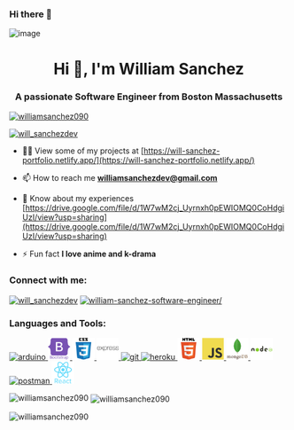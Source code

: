 ### Hi there 👋
![image](https://user-images.githubusercontent.com/101963767/172040291-582c750b-be76-4d2f-8ec8-647b4b0b4aeb.png)

<h1 align="center">Hi 👋, I'm William Sanchez</h1>
<h3 align="center">A passionate Software Engineer from Boston Massachusetts</h3>

<p align="left"> <a href="https://github.com/ryo-ma/github-profile-trophy"><img src="https://github-profile-trophy.vercel.app/?username=williamsanchez090" alt="williamsanchez090" /></a> </p>

<p align="left"> <a href="https://twitter.com/will_sanchezdev" target="blank"><img src="https://img.shields.io/twitter/follow/will_sanchezdev?logo=twitter&style=for-the-badge" alt="will_sanchezdev" /></a> </p>

- 👨‍💻 View some of my projects at [https://will-sanchez-portfolio.netlify.app/](https://will-sanchez-portfolio.netlify.app/)

- 📫 How to reach me **williamsanchezdev@gmail.com**

- 📄 Know about my experiences [https://drive.google.com/file/d/1W7wM2cj_Uyrnxh0pEWIOMQ0CoHdgiUzI/view?usp=sharing](https://drive.google.com/file/d/1W7wM2cj_Uyrnxh0pEWIOMQ0CoHdgiUzI/view?usp=sharing)

- ⚡ Fun fact **I love anime and k-drama**

<h3 align="left">Connect with me:</h3>
<p align="left">
<a href="https://twitter.com/will_sanchezdev" target="blank"><img align="center" src="https://raw.githubusercontent.com/rahuldkjain/github-profile-readme-generator/master/src/images/icons/Social/twitter.svg" alt="will_sanchezdev" height="30" width="40" /></a>
<a href="https://linkedin.com/in/william-sanchez-software-engineer/" target="blank"><img align="center" src="https://raw.githubusercontent.com/rahuldkjain/github-profile-readme-generator/master/src/images/icons/Social/linked-in-alt.svg" alt="william-sanchez-software-engineer/" height="30" width="40" /></a>
</p>

<h3 align="left">Languages and Tools:</h3>
<p align="left"> <a href="https://www.arduino.cc/" target="_blank" rel="noreferrer"> <img src="https://cdn.worldvectorlogo.com/logos/arduino-1.svg" alt="arduino" width="40" height="40"/> </a> <a href="https://getbootstrap.com" target="_blank" rel="noreferrer"> <img src="https://raw.githubusercontent.com/devicons/devicon/master/icons/bootstrap/bootstrap-plain-wordmark.svg" alt="bootstrap" width="40" height="40"/> </a> <a href="https://www.w3schools.com/css/" target="_blank" rel="noreferrer"> <img src="https://raw.githubusercontent.com/devicons/devicon/master/icons/css3/css3-original-wordmark.svg" alt="css3" width="40" height="40"/> </a> <a href="https://expressjs.com" target="_blank" rel="noreferrer"> <img src="https://raw.githubusercontent.com/devicons/devicon/master/icons/express/express-original-wordmark.svg" alt="express" width="40" height="40"/> </a> <a href="https://git-scm.com/" target="_blank" rel="noreferrer"> <img src="https://www.vectorlogo.zone/logos/git-scm/git-scm-icon.svg" alt="git" width="40" height="40"/> </a> <a href="https://heroku.com" target="_blank" rel="noreferrer"> <img src="https://www.vectorlogo.zone/logos/heroku/heroku-icon.svg" alt="heroku" width="40" height="40"/> </a> <a href="https://www.w3.org/html/" target="_blank" rel="noreferrer"> <img src="https://raw.githubusercontent.com/devicons/devicon/master/icons/html5/html5-original-wordmark.svg" alt="html5" width="40" height="40"/> </a> <a href="https://developer.mozilla.org/en-US/docs/Web/JavaScript" target="_blank" rel="noreferrer"> <img src="https://raw.githubusercontent.com/devicons/devicon/master/icons/javascript/javascript-original.svg" alt="javascript" width="40" height="40"/> </a> <a href="https://www.mongodb.com/" target="_blank" rel="noreferrer"> <img src="https://raw.githubusercontent.com/devicons/devicon/master/icons/mongodb/mongodb-original-wordmark.svg" alt="mongodb" width="40" height="40"/> </a> <a href="https://nodejs.org" target="_blank" rel="noreferrer"> <img src="https://raw.githubusercontent.com/devicons/devicon/master/icons/nodejs/nodejs-original-wordmark.svg" alt="nodejs" width="40" height="40"/> </a> <a href="https://postman.com" target="_blank" rel="noreferrer"> <img src="https://www.vectorlogo.zone/logos/getpostman/getpostman-icon.svg" alt="postman" width="40" height="40"/> </a> <a href="https://reactjs.org/" target="_blank" rel="noreferrer"> <img src="https://raw.githubusercontent.com/devicons/devicon/master/icons/react/react-original-wordmark.svg" alt="react" width="40" height="40"/> </a> </p>

<p><img align="left" src="https://github-readme-stats.vercel.app/api/top-langs?username=williamsanchez090&show_icons=true&locale=en&layout=compact" alt="williamsanchez090" /></p>

<p>&nbsp;<img align="center" src="https://github-readme-stats.vercel.app/api?username=williamsanchez090&show_icons=true&locale=en" alt="williamsanchez090" /></p>

<p><img align="center" src="https://github-readme-streak-stats.herokuapp.com/?user=williamsanchez090&" alt="williamsanchez090" /></p>
